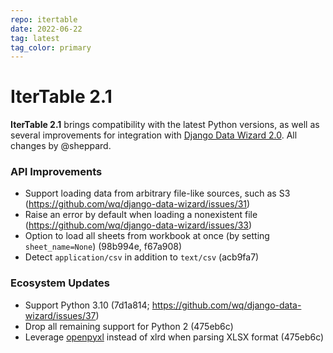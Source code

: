 ```yaml
---
repo: itertable
date: 2022-06-22
tag: latest
tag_color: primary
---
```


# IterTable 2.1

**IterTable 2.1** brings compatibility with the latest Python versions, as well as several improvements for integration with [Django Data Wizard 2.0](./django-data-wizard-2.0.0.md).  All changes by @sheppard.

### API Improvements
 * Support loading data from arbitrary file-like sources, such as S3 (https://github.com/wq/django-data-wizard/issues/31)
 * Raise an error by default when loading a nonexistent file (https://github.com/wq/django-data-wizard/issues/33)
 * Option to load all sheets from workbook at once (by setting `sheet_name=None`) (98b994e, f67a908) 
 * Detect `application/csv` in addition to `text/csv` (acb9fa7)

### Ecosystem Updates
 * Support Python 3.10 (7d1a814; https://github.com/wq/django-data-wizard/issues/37)
 * Drop all remaining support for Python 2 (475eb6c)
 * Leverage [openpyxl](https://openpyxl.readthedocs.io/en/stable/) instead of xlrd when parsing XLSX format (475eb6c)
